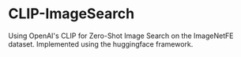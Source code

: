# CLIP-ImageSearch
Using OpenAI's CLIP for Zero-Shot Image Search on the ImageNetFE dataset. Implemented using the huggingface framework.
